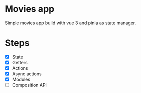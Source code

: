 # Movies app

Simple movies app build with vue 3 and pinia as state manager.

# Steps
- [x] State
- [x] Getters
- [x] Actions
- [x] Async actions
- [x] Modules
- [ ] Composition API
